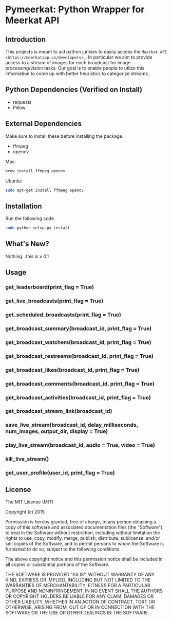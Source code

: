 # Pymeerkat: Python Wrapper for Meerkat API

## Introduction
This projects is meant to aid python junkies to easily access the `Meerkat API <https://meerkatapp.co/developers>`_. 
In particular we aim to provide access to a stream of images for each broadcast for image processing/vision tasks. 
Our goal is to enable people to utlize this information to come up with better heuristics to categorize streams.

## Python Dependencies (Verified on Install)
- requests
- Pillow

## External Dependencies
Make sure to install these before installing the package. 

- ffmpeg
- opencv

Mac: 
```bash
brew install ffmpeg opencv
```

Ubuntu: 
```bash
sudo apt-get install ffmpeg opencv
```

## Installation

Run the following code 

```bash
sudo python setup.py install
```

## What's New? 
Nothing...this is v 0.1

## Usage

### get_leaderboard(print_flag = True)

### get_live_broadcasts(print_flag = True)

### get_scheduled_broadcasts(print_flag = True)

### get_broadcast_summary(broadcast_id, print_flag = True)

### get_broadcast_watchers(broadcast_id, print_flag = True)

### get_broadcast_restreams(broadcast_id, print_flag = True)

### get_broadcast_likes(broadcast_id, print_flag = True)

### get_broadcast_comments(broadcast_id, print_flag = True)

### get_broadcast_activities(broadcast_id, print_flag = True)

### get_broadcast_stream_link(broadcast_id)

### save_live_stream(broadcast_id, delay_milliseconds, num_images, output_dir, display = True)

### play_live_stream(broadcast_id, audio = True, video = True)

### kill_live_stream()

### get_user_profile(user_id, print_flag = True)

## License
The MIT License (MIT)

Copyright (c) 2015 

Permission is hereby granted, free of charge, to any person obtaining a copy
of this software and associated documentation files (the "Software"), to deal
in the Software without restriction, including without limitation the rights
to use, copy, modify, merge, publish, distribute, sublicense, and/or sell
copies of the Software, and to permit persons to whom the Software is
furnished to do so, subject to the following conditions:

The above copyright notice and this permission notice shall be included in all
copies or substantial portions of the Software.

THE SOFTWARE IS PROVIDED "AS IS", WITHOUT WARRANTY OF ANY KIND, EXPRESS OR
IMPLIED, INCLUDING BUT NOT LIMITED TO THE WARRANTIES OF MERCHANTABILITY,
FITNESS FOR A PARTICULAR PURPOSE AND NONINFRINGEMENT. IN NO EVENT SHALL THE
AUTHORS OR COPYRIGHT HOLDERS BE LIABLE FOR ANY CLAIM, DAMAGES OR OTHER
LIABILITY, WHETHER IN AN ACTION OF CONTRACT, TORT OR OTHERWISE, ARISING FROM,
OUT OF OR IN CONNECTION WITH THE SOFTWARE OR THE USE OR OTHER DEALINGS IN THE
SOFTWARE.
